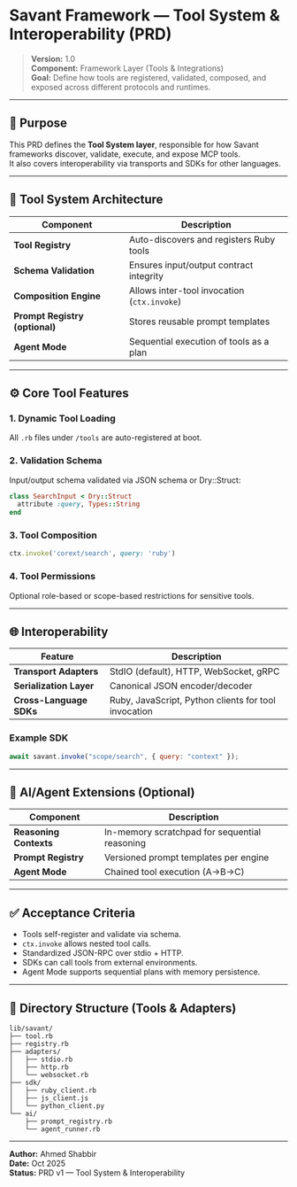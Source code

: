 # Savant Framework — Tool System & Interoperability (PRD)

> **Version:** 1.0  
> **Component:** Framework Layer (Tools & Integrations)  
> **Goal:** Define how tools are registered, validated, composed, and exposed across different protocols and runtimes.

---

## 🎯 Purpose

This PRD defines the **Tool System layer**, responsible for how Savant frameworks discover, validate, execute, and expose MCP tools.  
It also covers interoperability via transports and SDKs for other languages.

---

## 🧩 Tool System Architecture

| Component | Description |
|------------|--------------|
| **Tool Registry** | Auto-discovers and registers Ruby tools |
| **Schema Validation** | Ensures input/output contract integrity |
| **Composition Engine** | Allows inter-tool invocation (`ctx.invoke`) |
| **Prompt Registry (optional)** | Stores reusable prompt templates |
| **Agent Mode** | Sequential execution of tools as a plan |

---

## ⚙️ Core Tool Features

### 1. Dynamic Tool Loading
All `.rb` files under `/tools` are auto-registered at boot.

### 2. Validation Schema
Input/output schema validated via JSON schema or Dry::Struct:
```ruby
class SearchInput < Dry::Struct
  attribute :query, Types::String
end
```

### 3. Tool Composition
```ruby
ctx.invoke('corext/search', query: 'ruby')
```

### 4. Tool Permissions
Optional role-based or scope-based restrictions for sensitive tools.

---

## 🌐 Interoperability

| Feature | Description |
|----------|--------------|
| **Transport Adapters** | StdIO (default), HTTP, WebSocket, gRPC |
| **Serialization Layer** | Canonical JSON encoder/decoder |
| **Cross-Language SDKs** | Ruby, JavaScript, Python clients for tool invocation |

### Example SDK
```js
await savant.invoke("scope/search", { query: "context" });
```

---

## 🧬 AI/Agent Extensions (Optional)

| Component | Description |
|------------|--------------|
| **Reasoning Contexts** | In-memory scratchpad for sequential reasoning |
| **Prompt Registry** | Versioned prompt templates per engine |
| **Agent Mode** | Chained tool execution (A→B→C) |

---

## ✅ Acceptance Criteria

- Tools self-register and validate via schema.
- `ctx.invoke` allows nested tool calls.
- Standardized JSON-RPC over stdio + HTTP.
- SDKs can call tools from external environments.
- Agent Mode supports sequential plans with memory persistence.

---

## 📂 Directory Structure (Tools & Adapters)
```
lib/savant/
├── tool.rb
├── registry.rb
├── adapters/
│   ├── stdio.rb
│   ├── http.rb
│   └── websocket.rb
├── sdk/
│   ├── ruby_client.rb
│   ├── js_client.js
│   └── python_client.py
└── ai/
    ├── prompt_registry.rb
    └── agent_runner.rb
```

---

**Author:** Ahmed Shabbir  
**Date:** Oct 2025  
**Status:** PRD v1 — Tool System & Interoperability
